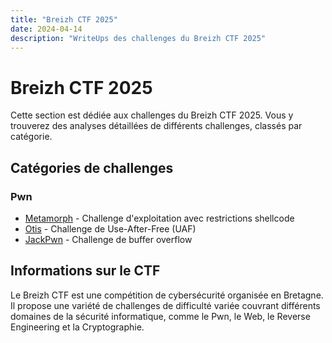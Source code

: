 ```yaml
---
title: "Breizh CTF 2025"
date: 2024-04-14
description: "WriteUps des challenges du Breizh CTF 2025"
---
```


# Breizh CTF 2025

Cette section est dédiée aux challenges du Breizh CTF 2025. Vous y trouverez des analyses détaillées de différents challenges, classés par catégorie.

## Catégories de challenges

### Pwn
- [Metamorph](/writeups/breizh-ctf/2024-04-14-breizh-metamorph) - Challenge d'exploitation avec restrictions shellcode
- [Otis](/writeups/breizh-ctf/2024-04-14-breizh-otis) - Challenge de Use-After-Free (UAF)
- [JackPwn](/writeups/breizh-ctf/2024-04-14-breizh-jackpwn) - Challenge de buffer overflow

## Informations sur le CTF

Le Breizh CTF est une compétition de cybersécurité organisée en Bretagne. Il propose une variété de challenges de difficulté variée couvrant différents domaines de la sécurité informatique, comme le Pwn, le Web, le Reverse Engineering et la Cryptographie. 
